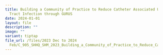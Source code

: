 ```yaml
---
title: Building a Community of Practice to Reduce Catheter Associated Urinary
  Tract Infection through GURUS
date: 2024-01-01
layout: file
description: ""
image: ""
variant: tiptap
file_url: /files/2023 Dec to 2024
  Feb/C_905_SHHQ_SHM_2023_Building_a_Community_of_Practice_to_Reduce_Catheter_Associated_UTI.pdf
---
```

